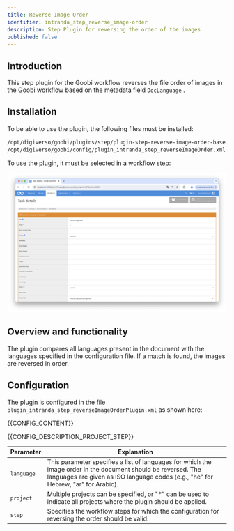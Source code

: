 ```yaml
---
title: Reverse Image Order
identifier: intranda_step_reverse_image-order
description: Step Plugin for reversing the order of the images
published: false
---
```


## Introduction
This step plugin for the Goobi workflow reverses the file order of images in the Goobi workflow based on the metadata field `DocLanguage` .

## Installation
To be able to use the plugin, the following files must be installed:

```bash
/opt/digiverso/goobi/plugins/step/plugin-step-reverse-image-order-base.jar
/opt/digiverso/goobi/config/plugin_intranda_step_reverseImageOrder.xml
```

To use the plugin, it must be selected in a workflow step:

![Configuration of the workflow step for using the plugin](screen1_en.png)


## Overview and functionality
The plugin compares all languages present in the document with the languages specified in the configuration file. If a match is found, the images are reversed in order.

## Configuration
The plugin is configured in the file `plugin_intranda_step_reverseImageOrderPlugin.xml` as shown here:

{{CONFIG_CONTENT}}

{{CONFIG_DESCRIPTION_PROJECT_STEP}}

Parameter               | Explanation
------------------------|------------------------------------
`language`              | This parameter specifies a list of languages for which the image order in the document should be reversed. The languages are given as ISO language codes (e.g., "he" for Hebrew, "ar" for Arabic). |
`project`               | Multiple projects can be specified, or "*" can be used to indicate all projects where the plugin should be applied. |
`step`                      | Specifies the workflow steps for which the configuration for reversing the order should be valid. |
